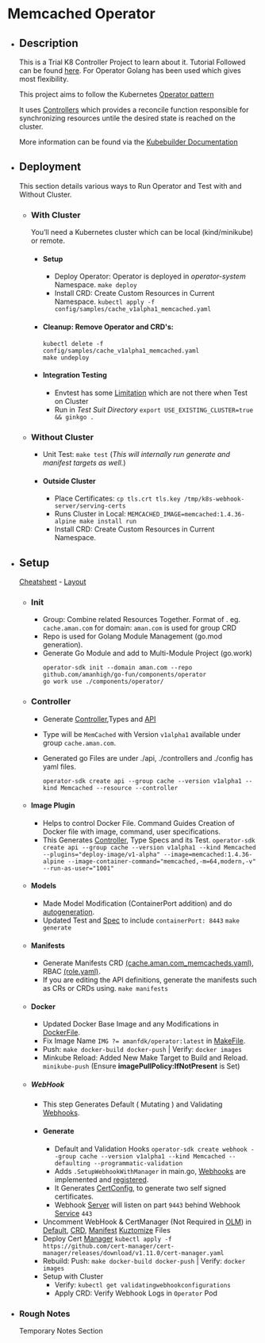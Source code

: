 # Memcached Operator
- ## Description
    This is a Trial K8 Controller Project to learn about it. Tutorial Followed can be found [here](https://sdk.operatorframework.io/docs/building-operators/golang/tutorial/). For Operator Golang has been used which gives most flexibility.  
    
    This project aims to follow the Kubernetes [Operator pattern](https://kubernetes.io/docs/concepts/extend-kubernetes/operator/)  
    
    It uses [Controllers](https://kubernetes.io/docs/concepts/architecture/controller/) which provides a reconcile function responsible for synchronizing resources untile the desired state is reached on the cluster.   
    
    More information can be found via the [Kubebuilder Documentation](https://book.kubebuilder.io/introduction.html)  
- ## Deployment
    This section details various ways to Run Operator and Test with and Without Cluster.  
    - ### With Cluster
        You’ll need a Kubernetes cluster which can be local (kind/minikube) or remote.  
        - #### Setup
            - Deploy Operator: Operator is deployed in *operator-system* Namespace.
                `make deploy`  
            - Install CRD: Create Custom Resources in Current Namespace.
                `kubectl apply -f config/samples/cache_v1alpha1_memcached.yaml`  
        - #### Cleanup: Remove Operator and CRD's:
            `kubectl delete -f config/samples/cache_v1alpha1_memcached.yaml`  
            `make undeploy`  
        - #### Integration Testing
            - Envtest has some [Limitation](https://book.kubebuilder.io/reference/envtest.html#namespace-usage-limitation) which are not there when Test on Cluster
            - Run in *Test Suit Directory*
                `export USE_EXISTING_CLUSTER=true && ginkgo .`  
    - ### Without Cluster
        - Unit Test: `make test` (*This will internally run generate and manifest targets as well.*)
        - #### Outside Cluster
            - Place Certificates: `cp tls.crt tls.key /tmp/k8s-webhook-server/serving-certs`
            - Runs Cluster in Local: `MEMCACHED_IMAGE=memcached:1.4.36-alpine make install run`
            - Install CRD: Create Custom Resources in Current Namespace.
- ## Setup
    [Cheatsheet](https://sdk.operatorframework.io/docs/overview/cheat-sheet/)  -  [Layout](https://sdk.operatorframework.io/docs/overview/project-layout/)  
    - ### Init
        - Group: Combine related Resources Together. Format of <group>.<domain> eg. `cache.aman.com` for domain: `aman.com` is used for group CRD
        - Repo is used for Golang Module Management (go.mod generation).
        - Generate Go Module and add to Multi-Module Project (go.work)
            ```
            operator-sdk init --domain aman.com --repo github.com/amanhigh/go-fun/components/operator
            go work use ./components/operator/
            ```
    - ### Controller
        - Generate [Controller](https://book.kubebuilder.io/cronjob-tutorial/controller-overview.html),Types and [API](https://book.kubebuilder.io/cronjob-tutorial/new-api.html)
        - Type will be `MemCached` with Version `v1alpha1` available under group `cache.aman.com`.
        - Generated go Files are under ./api, ./controllers and  ./config has yaml files.
            
            `operator-sdk create api --group cache --version v1alpha1 --kind Memcached --resource --controller`  
    - #### Image Plugin
        - Helps to control Docker File. Command Guides Creation of Docker file with image, command, user specifications.
        - This Generates [Controller](https://github.com/operator-framework/operator-sdk/blob/latest/testdata/go/v3/memcached-operator/controllers/memcached_controller.go), Type Specs and its Test.
            `operator-sdk create api --group cache --version v1alpha1 --kind Memcached --plugins="deploy-image/v1-alpha" --image=memcached:1.4.36-alpine --image-container-command="memcached,-m=64,modern,-v" --run-as-user="1001"`  
    - #### Models
        - Made Model Modification (ContainerPort addition) and do [autogeneration](https://book.kubebuilder.io/cronjob-tutorial/other-api-files.html).
        - Updated Test and [Spec](config/samples/cache_v1alpha1_memcached.yaml) to include `containerPort: 8443`
            `make generate`  
    - #### Manifests
        - Generate Manifests CRD [(cache.aman.com_memcacheds.yaml)](config/crd/bases/cache.aman.com_memcacheds.yaml), RBAC [(role.yaml)](config/rbac/role.yaml).
        - If you are editing the API definitions, generate the manifests such as CRs or CRDs using.
            `make manifests`  
    - #### Docker
        - Updated Docker Base Image and any Modifications in [DockerFile](./Dockerfile).
        - Fix Image Name `IMG ?= amanfdk/operator:latest` in [MakeFile](./Makefile).
        - Push: `make docker-build docker-push` | Verify: `docker images`
        - Minkube Reload:  Added New Make Target to Build and Reload.
            `minikube-push` (Ensure **imagePullPolicy:IfNotPresent** is Set)  
    - ##### WebHook
        - This step Generates Default ( Mutating ) and Validating [Webhooks](https://sdk.operatorframework.io/docs/building-operators/golang/webhook/).
        - #### Generate
            - Default and Validation Hooks
                `operator-sdk create webhook --group cache --version v1alpha1 --kind Memcached --defaulting --programmatic-validation`  
            - Adds `.SetupWebhookWithManager` in main.go, [Webhooks](./api/v1alpha1/memcached_webhook.go) are implemented and [registered](./config/default/webhookcainjection_patch.yaml).
            - It Generates [CertConfig](./config/certmanager/certificate.yaml), to generate two self signed certificates.
            - Webhook [Server](./config/default/manager_webhook_patch.yaml) will listen on part `9443` behind Webhook [Service](./config/webhook/service.yaml) `443`
        - Uncomment WebHook & CertManager (Not Required in [OLM](https://github.com/operator-framework/operator-sdk/issues/6257)) in [Default](./config/default/kustomization.yaml), [CRD](./config/crd/kustomization.yaml), [Manifest](./config/manifests/kustomization.yaml) [Kuztomize](https://book.kubebuilder.io/cronjob-tutorial/running-webhook.html#deploy-webhooks) Files
        - Deploy Cert [Manager](https://cert-manager.io/docs/installation/)
            `kubectl apply -f https://github.com/cert-manager/cert-manager/releases/download/v1.11.0/cert-manager.yaml`  
        - Rebuild: Push: `make docker-build docker-push` | Verify: `docker images`
        - Setup with Cluster
            - Verify: `kubectl get validatingwebhookconfigurations`
            - Apply CRD: Verify Webhook Logs in `Operator` Pod
- ### Rough Notes
    Temporary Notes Section

